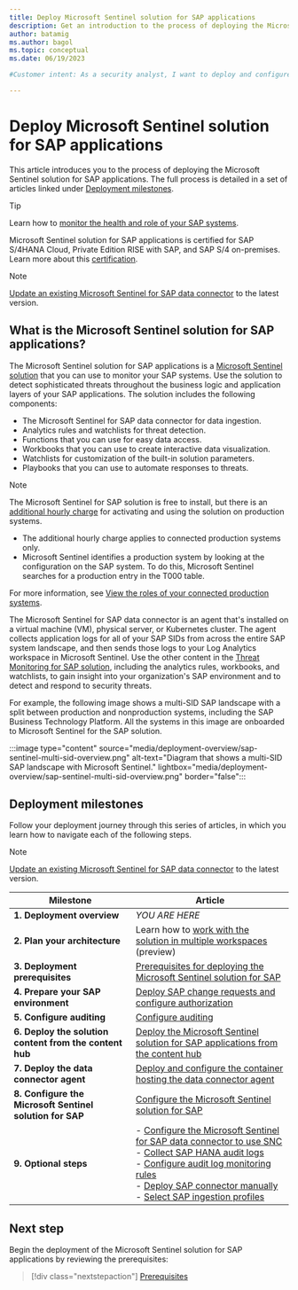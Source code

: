 ```yaml
---
title: Deploy Microsoft Sentinel solution for SAP applications
description: Get an introduction to the process of deploying the Microsoft Sentinel solution for SAP applications.
author: batamig
ms.author: bagol
ms.topic: conceptual
ms.date: 06/19/2023

#Customer intent: As a security analyst, I want to deploy and configure a monitoring solution for SAP applications so that I can detect and respond to security threats within my SAP environment.

---
```


# Deploy Microsoft Sentinel solution for SAP applications

This article introduces you to the process of deploying the Microsoft Sentinel solution for SAP applications. The full process is detailed in a set of articles linked under [Deployment milestones](#deployment-milestones).

> [!TIP]
> Learn how to [monitor the health and role of your SAP systems](../monitor-sap-system-health.md).

Microsoft Sentinel solution for SAP applications is certified for SAP S/4HANA Cloud, Private Edition RISE with SAP, and SAP S/4 on-premises. Learn more about this [certification](solution-overview.md#certification).

> [!NOTE]
> [Update an existing Microsoft Sentinel for SAP data connector](update-sap-data-connector.md) to the latest version.

## What is the Microsoft Sentinel solution for SAP applications?

The Microsoft Sentinel solution for SAP applications is a [Microsoft Sentinel solution](../sentinel-solutions.md) that you can use to monitor your SAP systems. Use the solution to detect sophisticated threats throughout the business logic and application layers of your SAP applications. The solution includes the following components:

- The Microsoft Sentinel for SAP data connector for data ingestion.
- Analytics rules and watchlists for threat detection.
- Functions that you can use for easy data access.
- Workbooks that you can use to create interactive data visualization.
- Watchlists for customization of the built-in solution parameters.
- Playbooks that you can use to automate responses to threats.

> [!NOTE]
> The Microsoft Sentinel for SAP solution is free to install, but there is an [additional hourly charge](https://azure.microsoft.com/pricing/offers/microsoft-sentinel-sap-promo/) for activating and using the solution on production systems.
>
> - The additional hourly charge applies to connected production systems only.
> - Microsoft Sentinel identifies a production system by looking at the configuration on the SAP system. To do this, Microsoft Sentinel searches for a production entry in the T000 table.
>
> For more information, see [View the roles of your connected production systems](../monitor-sap-system-health.md).

The Microsoft Sentinel for SAP data connector is an agent that's installed on a virtual machine (VM), physical server, or Kubernetes cluster. The agent collects application logs for all of your SAP SIDs from across the entire SAP system landscape, and then sends those logs to your Log Analytics workspace in Microsoft Sentinel. Use the other content in the [Threat Monitoring for SAP solution](sap-solution-security-content.md), including the analytics rules, workbooks, and watchlists, to gain insight into your organization's SAP environment and to detect and respond to security threats.

For example, the following image shows a multi-SID SAP landscape with a split between production and nonproduction systems, including the SAP Business Technology Platform. All the systems in this image are onboarded to Microsoft Sentinel for the SAP solution.

:::image type="content" source="media/deployment-overview/sap-sentinel-multi-sid-overview.png" alt-text="Diagram that shows a multi-SID SAP landscape with Microsoft Sentinel." lightbox="media/deployment-overview/sap-sentinel-multi-sid-overview.png" border="false":::

## Deployment milestones

Follow your deployment journey through this series of articles, in which you learn how to navigate each of the following steps.

> [!NOTE]
> [Update an existing Microsoft Sentinel for SAP data connector](update-sap-data-connector.md) to the latest version.

| Milestone | Article |
| --------- | ------- |
| **1. Deployment overview** | *YOU ARE HERE* |
| **2. Plan your architecture** | Learn how to [work with the solution in multiple workspaces](cross-workspace.md) (preview) |
| **3. Deployment prerequisites** | [Prerequisites for deploying the Microsoft Sentinel solution for SAP](prerequisites-for-deploying-sap-continuous-threat-monitoring.md) |
| **4. Prepare your SAP environment** | [Deploy SAP change requests and configure authorization](preparing-sap.md) |
| **5. Configure auditing** | [Configure auditing](configure-audit.md) |
| **6. Deploy the solution content from the content hub** | [Deploy the Microsoft Sentinel solution for SAP applications from the content hub](deploy-sap-security-content.md) |
| **7. Deploy the data connector agent** | [Deploy and configure the container hosting the data connector agent](deploy-data-connector-agent-container.md) |
| **8. Configure the Microsoft Sentinel solution for SAP** | [Configure the Microsoft Sentinel solution for SAP](deployment-solution-configuration.md) |
| **9. Optional steps** | - [Configure the Microsoft Sentinel for SAP data connector to use SNC](configure-snc.md)<br>- [Collect SAP HANA audit logs](collect-sap-hana-audit-logs.md)<br>- [Configure audit log monitoring rules](configure-audit-log-rules.md)<br>- [Deploy SAP connector manually](sap-solution-deploy-alternate.md)<br>- [Select SAP ingestion profiles](select-ingestion-profiles.md) |

## Next step

Begin the deployment of the Microsoft Sentinel solution for SAP applications by reviewing the prerequisites:

> [!div class="nextstepaction"]
> [Prerequisites](prerequisites-for-deploying-sap-continuous-threat-monitoring.md)
